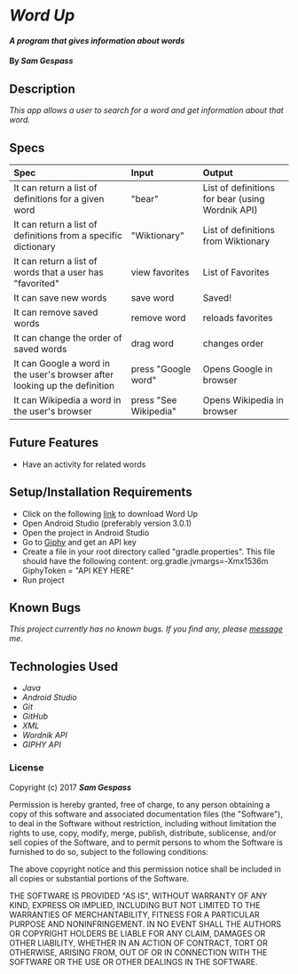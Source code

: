# _Word Up_

#### _A program that gives information about words_

#### By _**Sam Gespass**_

## Description

_This app allows a user to search for a word and get information about that word._

## Specs

| Spec | Input | Output |
| :-------------     | :------------- | :------------- |
| It can return a list of definitions for a given word | "bear" | List of definitions for bear (using Wordnik API) |
| It can return a list of definitions from a specific dictionary | "Wiktionary" | List of definitions from Wiktionary |
| It can return a list of words that a user has "favorited" | view favorites | List of Favorites |
| It can save new words | save word | Saved! |
| It can remove saved words | remove word | reloads favorites |
| It can change the order of saved words | drag word | changes order |
| It can Google a word in the user's browser after looking up the definition | press "Google word" | Opens Google in browser |
| It can Wikipedia a word in the user's browser | press "See Wikipedia" | Opens Wikipedia in browser |

## Future Features

* Have an activity for related words

## Setup/Installation Requirements

* Click on the following [link](https://github.com/darthtoad/word-up) to download Word Up
* Open Android Studio (preferably version 3.0.1)
* Open the project in Android Studio
* Go to [Giphy](https://developers.giphy.com/) and get an API key
* Create a file in your root directory called "gradle.properties". This file should have the following content: org.gradle.jvmargs=-Xmx1536m  GiphyToken = "API KEY HERE"
* Run project

## Known Bugs

_This project currently has no known bugs. If you find any, please [message](mailto:darth.toad@gmail.com) me._

## Technologies Used

* _Java_
* _Android Studio_
* _Git_
* _GitHub_
* _XML_
* _Wordnik API_
* _GIPHY API_

### License

Copyright (c) 2017 ****_Sam Gespass_****

Permission is hereby granted, free of charge, to any person obtaining a copy of this software and associated documentation files (the "Software"), to deal in the Software without restriction, including without limitation the rights to use, copy, modify, merge, publish, distribute, sublicense, and/or sell copies of the Software, and to permit persons to whom the Software is furnished to do so, subject to the following conditions:

The above copyright notice and this permission notice shall be included in all copies or substantial portions of the Software.

THE SOFTWARE IS PROVIDED "AS IS", WITHOUT WARRANTY OF ANY KIND, EXPRESS OR IMPLIED, INCLUDING BUT NOT LIMITED TO THE WARRANTIES OF MERCHANTABILITY, FITNESS FOR A PARTICULAR PURPOSE AND NONINFRINGEMENT. IN NO EVENT SHALL THE AUTHORS OR COPYRIGHT HOLDERS BE LIABLE FOR ANY CLAIM, DAMAGES OR OTHER LIABILITY, WHETHER IN AN ACTION OF CONTRACT, TORT OR OTHERWISE, ARISING FROM, OUT OF OR IN CONNECTION WITH THE SOFTWARE OR THE USE OR OTHER DEALINGS IN THE SOFTWARE.
